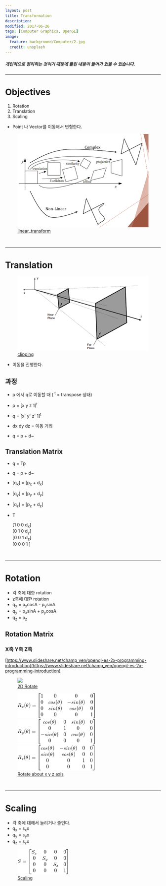```yaml
---
layout: post
title: Transformation
description:
modified: 2017-06-26
tags: [Computer Graphics, OpenGL]
image:
  feature: background/Computer/2.jpg
  credit: unsplash
---
```

##### 개인적으로 정리하는 것이기 때문에 틀린 내용이 들어가 있을 수 있습니다.
---

# Objectives
  1. Rotation
  2. Translation
  3. Scaling

  * Point 나 Vector를 이동해서 변형한다.

<figure>
  <a href="/images/CG/linear_transform.png"><img src="/images/CG/linear_transform.png" alt=""></a>
  <figcaption><a href="/images/CG/linear_transform.png" title="linear_transform"> linear_transform</a></figcaption>
</figure>

<br/>

---

# Translation 

<figure>
  <a href="/images/CG/clipping.png"><img src="/images/CG/clipping.png" alt=""></a>
  <figcaption><a href="/images/CG/clipping.png" title="">clipping</a></figcaption>
</figure>

- 이동을 진행한다.

## 과정

- p 에서 q로 이동할 때 (  <sup>t</sup> = transpose 상태)
* p = [x y z 1]<sup>t</sup>
* q = [x' y' z' 1]<sup>t</sup>
* dx dy dz = 이동 거리

* q = p + d~

## Translation Matrix

- q = Tp
- q = p + d~
- [q<sub>x</sub>] = [p<sub>x</sub> + d<sub>x</sub>] 
- [q<sub>y</sub>] = [p<sub>y</sub> + d<sub>y</sub>] 
- [q<sub>z</sub>] = [p<sub>z</sub> + d<sub>z</sub>] 

- T

  [1 0 0 d<sub>x</sub>]  
  [0 1 0 d<sub>y</sub>]  
  [0 0 1 d<sub>z</sub>]  
  [0 0 0  1 ]   

<br/>

---

# Rotation

- 각 축에 대한 rotation
- z축에 대한 rotation
- q<sub>x</sub> = p<sub>x</sub>cosA - p<sub>y</sub>sinA
- q<sub>y</sub> = p<sub>x</sub>sinA + p<sub>y</sub>cosA
- q<sub>z</sub> = p<sub>z</sub>

## Rotation Matrix

###  X축 Y축 Z축

[https://www.slideshare.net/champ_yen/opengl-es-2x-programming-introduction](https://www.slideshare.net/champ_yen/opengl-es-2x-programming-introduction)

<figure>
<a href="/images/CG/2drotate.png"><img src="/imagesCG/2drotate.png"></a>
<figcaption><a href="/images/CG/2drotate.png">2D Rotate</a></figcaption>
</figure>

<figure class="third">
  <a href="/images/CG/rotatex.gif"><img src = "/images/CG/rotatex.gif" alt=""></a>
  <a href="/images/CG/rotatey.gif"><img src = "/images/CG/rotatey.gif" alt=""></a>
  <a href="/images/CG/rotatez.gif"><img src = "/images/CG/rotatez.gif" alt=""></a>
  <figcaption><a href="/images/CG/rotatex.gif" title="">Rotate about x y z axis</a> </figcaption>
</figure>

<br/>

---

# Scaling

- 각 축에 대해서 늘리거나 줄인다.
- q<sub>x</sub> = s<sub>x</sub>x
- q<sub>y</sub> = s<sub>y</sub>x
- q<sub>z</sub> = s<sub>z</sub>x

<figure>
  <a href="/images/CG/scaling.gif"><img src = "/images/CG/scaling.gif" alt=""></a>
  <figcaption><a href="/images/CG/scaling.gif" title="">Scaling</a> </figcaption>
</figure>
